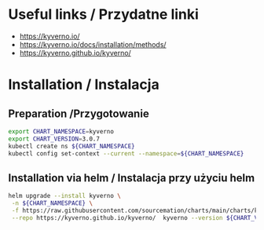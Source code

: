 # Useful links / Przydatne linki
- https://kyverno.io/
- https://kyverno.io/docs/installation/methods/
- https://kyverno.github.io/kyverno/

# Installation / Instalacja
## Preparation /Przygotowanie

```bash
export CHART_NAMESPACE=kyverno
export CHART_VERSION=3.0.7
kubectl create ns ${CHART_NAMESPACE}
kubectl config set-context --current --namespace=${CHART_NAMESPACE}
```

## Installation via helm / Instalacja przy użyciu helm
```bash
helm upgrade --install kyverno \
 -n ${CHART_NAMESPACE} \
 -f https://raw.githubusercontent.com/sourcemation/charts/main/charts/kyverno/${CHART_VERSION}/values \
 --repo https://kyverno.github.io/kyverno/  kyverno --version ${CHART_VERSION}
```
